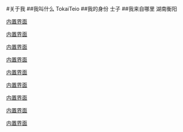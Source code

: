 #关于我
##我叫什么
TokaiTeio
##我的身份
士子
##我来自哪里
湖南衡阳

[内置界面](index.md)

[内置界面](index.md)

[内置界面](index.md)

[内置界面](index.md)

[内置界面](index.md)

[内置界面](index.md)

[内置界面](index.md)

[内置界面](index.md)

[内置界面](index.md)

